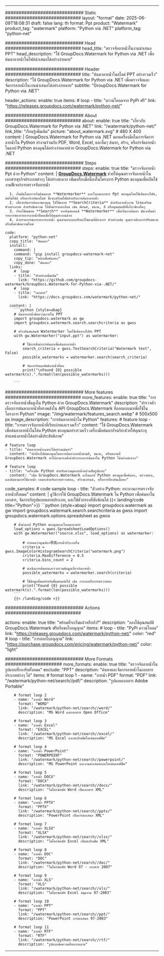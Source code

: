 
---
############################# Static ############################
layout: "format"
date:  2025-06-09T18:08:31
draft: false
lang: th
format: Ppt
product: "Watermark"
product_tag: "watermark"
platform: "Python via .NET"
platform_tag: "python-net"

############################# Head ############################
head_title: "ตรวจจับลายน้ำในงานนำเสนอ PPT"
head_description: "ใช้ GroupDocs.Watermark for Python via .NET เพื่อค้นหาลายน้ำในไฟล์นำเสนอได้อย่างง่ายดาย"

############################# Header ############################
title: "ค้นหาลายน้ำในสไลด์ PPT อย่างรวดเร็ว" 
description: "ใช้ GroupDocs.Watermark for Python via .NET เพื่อตรวจจับและจัดการลายน้ำในงานนำเสนอได้อย่างง่ายดาย"
subtitle: "GroupDocs.Watermark for Python via .NET" 

header_actions:
  enable: true
  items:
    #  loop
    - title: "ดาวน์โหลดจาก PyPi ฟรี"
      link: "https://releases.groupdocs.com/watermark/python-net/"
      
############################# About ############################
about:
    enable: true
    title: "เกี่ยวกับ GroupDocs.Watermark for Python via .NET"
    link: "/watermark/python-net/"
    link_title: "เรียนรู้เพิ่มเติม"
    picture: "about_watermark.svg" # 480 X 400
    content: |
       GroupDocs.Watermark for Python via .NET มอบเครื่องมือในการจัดการลายน้ำใน Python ทำงานร่วมกับ PDF, Word, Excel, และอื่นๆ ค้นหา, สร้าง, หรือกำจัดลายน้ำในแอป Python ของคุณได้อย่างง่ายดายด้วย GroupDocs.Watermark for Python via .NET

############################# Steps ############################
steps:
    enable: true
    title: "ตรวจจับลายน้ำ Ppt ด้วย Python"
    content: |
      **[GroupDocs.Watermark](https://products.groupdocs.com/watermark/python-net/)** ช่วยให้คุณตรวจจับลายน้ำในเอกสารธุรกิจประเภทต่างๆ ได้อย่างสะดวก เพิ่มเครื่องมือนี้ลงในโครงการ Python ของคุณเพื่อเปิดใช้งานฟีเจอร์การตรวจจับลายน้ำ
      
      1. เริ่มต้นโดยการเริ่มต้นคลาส **Watermarker** และโหลดเอกสาร Ppt ของคุณโดยใช้เส้นทางไฟล์, สตรีมไฟล์ หรืออาร์เรย์ของไบต์ ซึ่งจะเตรียมไฟล์สำหรับการค้นหาลายน้ำ
      2. เพื่อจำกัดการค้นหาของคุณ ให้ใช้คลาส **SearchCriteria** สำหรับลายน้ำภาพ ให้จัดเตรียมตัวอย่างภาพ สำหรับข้อความ ให้ตั้งค่ารายละเอียด เช่น ฟอนต์, ขนาด, สี หรือคุณสมบัติที่เกี่ยวข้องอื่นๆ
      3. เรียกใช้เมธอด **Search** จากอินสแตนซ์ **Watermarker** เพื่อเริ่มการค้นหา มันจะคืนค่ารายการของรายการลายน้ำที่พบเพื่อให้คุณทำงานด้วย
      4. ด้วยรายการของรายการลายน้ำ คุณสามารถลบหรือแก้ไขตามที่ต้องการ ตัวอย่างเช่น คุณอาจต้องการปรับขนาดหรือตั้งค่าข้อความใหม่
   
    code:
      platform: "python-net"
      copy_title: "คัดลอก"
      install:
        command: |
        command: "pip install groupdocs-watermark-net"
        copy_tip: "คลิกเพื่อคัดลอก"
        copy_done: "คัดลอก"
      links:
        #  loop
        - title: "ตัวอย่างเพิ่มเติม"
          link: "https://github.com/groupdocs-watermark/GroupDocs.Watermark-for-Python-via-.NET/"
        #  loop
        - title: "เอกสาร"
          link: "https://docs.groupdocs.com/watermark/python-net/"
          
      content: |
        ```python {style=abap}
        # ค้นหาลายน้ำข้อความภายใน PPT
        import groupdocs.watermark as gw
        import groupdocs.watermark.search.searchcriteria as gwss

        # สร้างอินสแตนซ์ Watermarker โดยใช้เส้นทางไปยัง PPT
        with gw.Watermarker("input.ppt") as watermarker:

            # ใช้การตั้งค่าการค้นหาเพื่อค้นหาลายน้ำ
            search_criteria = gwss.TextSearchCriteria("Watermark text", False)
            possible_watermarks = watermarker.search(search_criteria)

            # จัดการกับผลลัพธ์ลายน้ำที่พบ
            print("\nFound {0} possible watermark(s).".format(len(possible_watermarks)))
       
        ```  

############################# More features ############################
more_features:
  enable: true
  title: "การตรวจจับลายน้ำขั้นสูงใน Python ด้วย GroupDocs.Watermark"
  description: "สำรวจตัวเลือกการค้นหาลายน้ำที่ทรงพลังใน API GroupDocs.Watermark ที่ออกแบบมาเพื่อใช้ในโครงการ Python"
  image: "/img/watermark/features_search.webp" # 500x500 px
  image_description: "การค้นหาลายน้ำใน Python"
  features:
    # feature loop
    - title: "การตรวจจับลายน้ำที่เรียบง่ายและรวดเร็ว"
      content: "ใช้ GroupDocs.Watermark เพื่อค้นหาลายน้ำในโค้ด Python ของคุณอย่างรวดเร็ว เครื่องมือค้นหาอัจฉริยะช่วยให้คุณระบุตำแหน่งลายน้ำได้อย่างมีประสิทธิภาพ"

    # feature loop
    - title: "ค้นหาลายน้ำเฉพาะได้อย่างแม่นยำ"
      content: "ปกป้องไฟล์ของคุณโดยการค้นหาลายน้ำตามสี, ขนาด, หรือสถานที่ GroupDocs.Watermark ทำให้สามารถตั้งค่าตัวกรองการค้นหาใน Python ได้อย่างสะดวก"

    # feature loop
    - title: "เครื่องมือ Python สำหรับควบคุมลายน้ำอย่างเต็มรูปแบบ"
      content: "เพิ่ม GroupDocs.Watermark ลงในแอป Python ของคุณเพื่อค้นหา, ตรวจสอบ, และติดตามการใช้ลายน้ำ เหมาะสำหรับการตรวจสอบ, สร้างแบรนด์, หรือการป้องกันเนื้อหา"
      
  code_samples:
    # code sample loop
    - title: "ตัวอย่าง Python: กระบวนการตรวจจับลายน้ำทั้งหมด"
      content: |
        ดูวิธีการใช้ GroupDocs.Watermark ใน Python เพื่อค้นหาในเอกสาร, จัดการกับรูปแบบหลายประเภท, และใช้ตัวกรองที่ซับซ้อนได้
        {{< landing/code title="Python">}}
        ```python {style=abap}
        import groupdocs.watermark as gw
        import groupdocs.watermark.search.searchcriteria as gwss
        import groupdocs.watermark.options.spreadsheet as gwos

        # ตั้งค่าแอป Python ของคุณและโหลดเอกสาร
        load_options = gwos.SpreadsheetLoadOptions()
        with gw.Watermarker("source.xlsx", load_options) as watermarker:

            # กำหนดว่าคุณต้อง寻找ลายน้ำประเภทใด
            criteria = gwss.ImageColorHistogramSearchCriteria("watermark.png")
            criteria.MaxDifference = 0.5
            criteria.bins_count = 2

            # ดำเนินการค้นหาและรวบรวมข้อมูลเกี่ยวกับลายน้ำ
            possible_watermarks = watermarker.search(criteria)

            # ใช้ข้อมูลที่พบสำหรับขั้นตอนถัดไป เช่น การลบหรือการตรวจสอบ
            print("Found {0} possible watermark(s).".format(len(possible_watermarks)))        
        ```
        {{< /landing/code >}}


############################# Actions ############################

actions:
  enable: true
  title: "พร้อมที่จะเริ่มแล้วหรือยัง?"
  description: "ลองใช้คุณสมบัติ GroupDocs.Watermark ฟรีหรือขอใบอนุญาต"
  items:
    #  loop
    - title: "PyPi ดาวน์โหลด"
      link: "https://releases.groupdocs.com/watermark/python-net/"
      color: "red"
        #  loop
    - title: "การออกใบอนุญาต"
      link: "https://purchase.groupdocs.com/pricing/watermark/python-net/"
      color: "light"


############################# More Formats #####################
more_formats:
    enable: true
    title: "ตรวจจับลายน้ำในรูปแบบที่รองรับทั้งหมด"
    exclude: "PPT"
    description: "ค้นหาและจัดการลายน้ำในเอกสารประเภทต่างๆ ได้"
    items: 
        # format loop 1
        - name: "ลายน้ำ PDF"
          format: "PDF"
          link: "/watermark/python-net/search//pdf/"
          description: "รูปแบบเอกสาร Adobe Portable"

        # format loop 2
        - name: "ลายน้ำ Word"
          format: "WORD"
          link: "/watermark/python-net/search//word/"
          description: "MS Word และเอกสาร Open Office"
          
        # format loop 3
        - name: "ลายน้ำ Excel"
          format: "EXCEL"
          link: "/watermark/python-net/search//excel/"
          description: "MS Excel และสเปรดชีตโอเพ่นออฟฟิศ"

        # format loop 4
        - name: "ลายน้ำ PowerPoint"
          format: "POWERPOINT"
          link: "/watermark/python-net/search//powerpoint/"
          description: "MS PowerPoint และงานนำเสนอแบบโอเพ่นออฟฟิศ"

        # format loop 5
        - name: "ลายน้ำ DOCX"
          format: "DOCX"
          link: "/watermark/python-net/search//docx/"
          description: "ไมโครซอฟท์ Word เปิดเอกสาร XML"
          
        # format loop 6
        - name: "ลายน้ำ PPTX"
          format: "PPTX"
          link: "/watermark/python-net/search//pptx/"
          description: "PowerPoint เปิดการนำเสนอ XML"
          
        # format loop 7
        - name: "ลายน้ำ XLSX"
          format: "XLSX"
          link: "/watermark/python-net/search//xlsx/"
          description: "ไมโครซอฟท์ Excel เปิดสเปรดชีต XML"

        # format loop 8
        - name: "ลายน้ำ DOC"
          format: "DOC"
          link: "/watermark/python-net/search//doc/"
          description: "ไมโครซอฟท์ Word 97 - เอกสาร 2007"

        # format loop 9
        - name: "ลายน้ำ XLS"
          format: "XLS"
          link: "/watermark/python-net/search//xls/"
          description: "ไมโครซอฟท์ Excel สมุดงาน 97-2003"

        # format loop 10
        - name: "ลายน้ำ PPT"
          format: "PPT"
          link: "/watermark/python-net/search//ppt/"
          description: "PowerPoint การนำเสนอ 97-2003"

        # format loop 11
        - name: "ลายน้ำ RTF"
          format: "RTF"
          link: "/watermark/python-net/search//rtf/"
          description: "รูปแบบข้อความที่หลากหลาย"

---